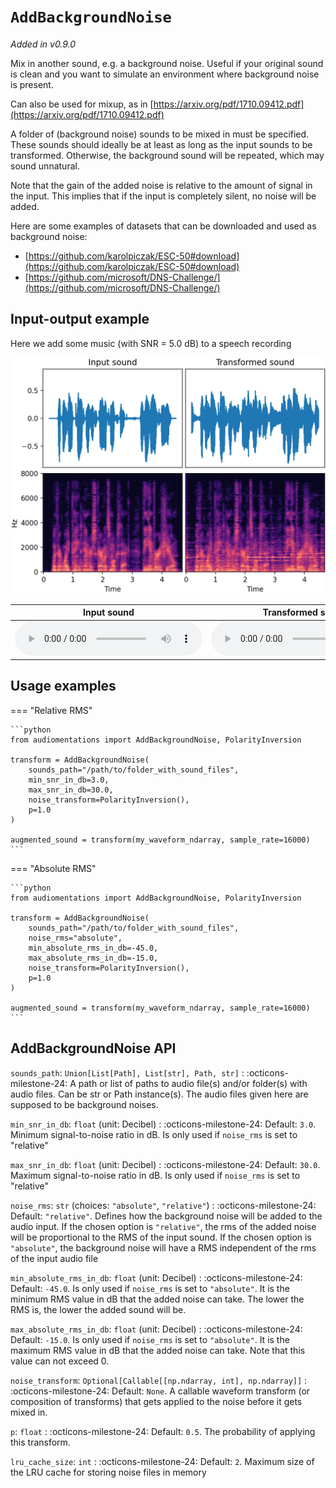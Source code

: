 # `AddBackgroundNoise`

_Added in v0.9.0_

Mix in another sound, e.g. a background noise. Useful if your original sound is clean and
you want to simulate an environment where background noise is present.

Can also be used for mixup, as in [https://arxiv.org/pdf/1710.09412.pdf](https://arxiv.org/pdf/1710.09412.pdf)

A folder of (background noise) sounds to be mixed in must be specified. These sounds should
ideally be at least as long as the input sounds to be transformed. Otherwise, the background
sound will be repeated, which may sound unnatural.

Note that the gain of the added noise is relative to the amount of signal in the input. This
implies that if the input is completely silent, no noise will be added.

Here are some examples of datasets that can be downloaded and used as background noise:

* [https://github.com/karolpiczak/ESC-50#download](https://github.com/karolpiczak/ESC-50#download)
* [https://github.com/microsoft/DNS-Challenge/](https://github.com/microsoft/DNS-Challenge/)

## Input-output example

Here we add some music (with SNR = 5.0 dB) to a speech recording

![Input-output waveforms and spectrograms](AddBackgroundNoise.webp)

| Input sound                                                                               | Transformed sound                                                                               |
|-------------------------------------------------------------------------------------------|-------------------------------------------------------------------------------------------------|
| <audio controls><source src="../AddBackgroundNoise_input.flac" type="audio/flac"></audio> | <audio controls><source src="../AddBackgroundNoise_transformed.flac" type="audio/flac"></audio> | 

## Usage examples


=== "Relative RMS"

    ```python
    from audiomentations import AddBackgroundNoise, PolarityInversion
    
    transform = AddBackgroundNoise(
        sounds_path="/path/to/folder_with_sound_files",
        min_snr_in_db=3.0,
        max_snr_in_db=30.0,
        noise_transform=PolarityInversion(),
        p=1.0
    )
    
    augmented_sound = transform(my_waveform_ndarray, sample_rate=16000)
    ```

=== "Absolute RMS"

    ```python
    from audiomentations import AddBackgroundNoise, PolarityInversion
    
    transform = AddBackgroundNoise(
        sounds_path="/path/to/folder_with_sound_files",
        noise_rms="absolute",
        min_absolute_rms_in_db=-45.0,
        max_absolute_rms_in_db=-15.0,
        noise_transform=PolarityInversion(),
        p=1.0
    )
    
    augmented_sound = transform(my_waveform_ndarray, sample_rate=16000)
    ```

## AddBackgroundNoise API

`sounds_path`: `Union[List[Path], List[str], Path, str]`
:   :octicons-milestone-24: A path or list of paths to audio file(s) and/or folder(s)
    with audio files. Can be str or Path instance(s). The audio files given here are
    supposed to be background noises.

`min_snr_in_db`: `float` (unit: Decibel)
:   :octicons-milestone-24: Default: `3.0`. Minimum signal-to-noise ratio in dB. Is only
    used if `noise_rms` is set to "relative"

`max_snr_in_db`: `float` (unit: Decibel)
:   :octicons-milestone-24: Default: `30.0`. Maximum signal-to-noise ratio in dB. Is
    only used if `noise_rms` is set to "relative"

`noise_rms`: `str` (choices: `"absolute"`, `"relative"`)
:   :octicons-milestone-24: Default: `"relative"`. Defines how the background noise will
    be added to the audio input. If the chosen option is `"relative"`, the rms of the
    added noise will be proportional to the RMS of the input sound. If the chosen option
    is `"absolute"`, the background noise will have a RMS independent of the rms of the
    input audio file

`min_absolute_rms_in_db`: `float` (unit: Decibel)
:   :octicons-milestone-24: Default: `-45.0`. Is only used if `noise_rms` is set to
    `"absolute"`. It is the minimum RMS value in dB that the added noise can take. The
    lower the RMS is, the lower the added sound will be.

`max_absolute_rms_in_db`: `float` (unit: Decibel)
:   :octicons-milestone-24: Default: `-15.0`. Is only used if `noise_rms` is set to
    `"absolute"`. It is the maximum RMS value in dB that the added noise can take. Note
    that this value can not exceed 0.

`noise_transform`: `Optional[Callable[[np.ndarray, int], np.ndarray]]`
:   :octicons-milestone-24: Default: `None`. A callable waveform transform (or
    composition of transforms) that gets applied to the noise before it gets mixed in.

`p`: `float`
:   :octicons-milestone-24: Default: `0.5`. The probability of applying this transform.

`lru_cache_size`: `int`
:   :octicons-milestone-24: Default: `2`. Maximum size of the LRU cache for storing noise files in memory

